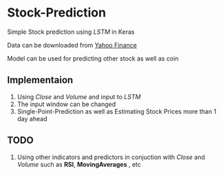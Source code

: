 # Stock-Prediction
Simple Stock prediction using *LSTM* in Keras

Data can be downloaded from [Yahoo Finance](https://ca.finance.yahoo.com/quote/GOOG/history?p=GOOG)

Model can be used for predicting other stock as well as coin


## Implementaion
1. Using *Close* and *Volume* and input to *LSTM*
2. The input window can be changed
3. Single-Point-Prediction as well as Estimating Stock Prices more than 1 day ahead

## TODO
1. Using other indicators and predictors in conjuction with *Close* and *Volume* such as **RSI**, **MovingAverages** , etc
